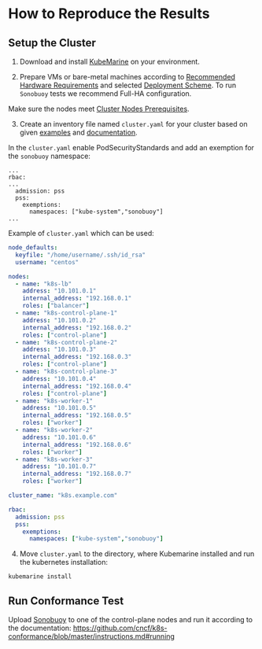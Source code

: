 # How to Reproduce the Results

## Setup the Cluster

1. Download and install [KubeMarine](https://github.com/Netcracker/KubeMarine#kubemarine-cli-installation) on your environment.

2. Prepare VMs or bare-metal machines according to [Recommended Hardware Requirements](https://github.com/Netcracker/KubeMarine/blob/main/documentation/Installation.md#recommended-hardware-requirements) and selected [Deployment Scheme](https://github.com/Netcracker/KubeMarine/blob/main/documentation/Installation.md#deployment-schemes). To run `Sonobuoy` tests we recommend Full-HA configuration.

Make sure the nodes meet [Cluster Nodes Prerequisites](https://github.com/Netcracker/KubeMarine/blob/main/documentation/Installation.md#prerequisites-for-cluster-nodes).

3. Create an inventory file named `cluster.yaml` for your cluster based on given [examples](https://github.com/Netcracker/KubeMarine/tree/main/examples/cluster.yaml) and [documentation](https://github.com/Netcracker/KubeMarine/blob/main/documentation/Installation.md#configuration).

In the `cluster.yaml` enable PodSecurityStandards and add an exemption for the `sonobuoy` namespace:
```
...
rbac:
...
  admission: pss
  pss:
    exemptions:
      namespaces: ["kube-system","sonobuoy"]
...

```

Example of `cluster.yaml` which can be used:

```yaml
node_defaults:
  keyfile: "/home/username/.ssh/id_rsa"
  username: "centos"

nodes:
  - name: "k8s-lb"
    address: "10.101.0.1"
    internal_address: "192.168.0.1"
    roles: ["balancer"]
  - name: "k8s-control-plane-1"
    address: "10.101.0.2"
    internal_address: "192.168.0.2"
    roles: ["control-plane"]
  - name: "k8s-control-plane-2"
    address: "10.101.0.3"
    internal_address: "192.168.0.3"
    roles: ["control-plane"]
  - name: "k8s-control-plane-3"
    address: "10.101.0.4"
    internal_address: "192.168.0.4"
    roles: ["control-plane"]
  - name: "k8s-worker-1"
    address: "10.101.0.5"
    internal_address: "192.168.0.5"
    roles: ["worker"]
  - name: "k8s-worker-2"
    address: "10.101.0.6"
    internal_address: "192.168.0.6"
    roles: ["worker"]
  - name: "k8s-worker-3"
    address: "10.101.0.7"
    internal_address: "192.168.0.7"
    roles: ["worker"]

cluster_name: "k8s.example.com"

rbac:
  admission: pss
  pss:
    exemptions:
      namespaces: ["kube-system","sonobuoy"]
```

4. Move `cluster.yaml` to the directory, where Kubemarine installed and run the kubernetes installation:

```
kubemarine install
```


## Run Conformance Test

Upload [Sonobuoy](https://github.com/vmware-tanzu/sonobuoy) to one of the control-plane nodes and run it according to the documentation: https://github.com/cncf/k8s-conformance/blob/master/instructions.md#running


